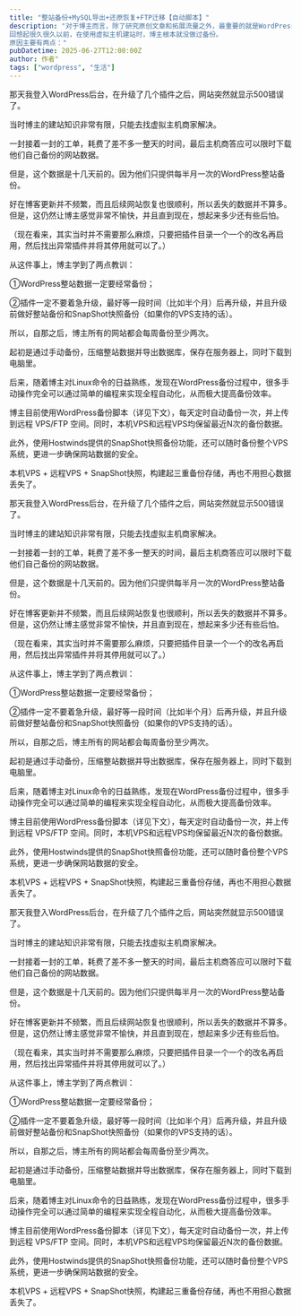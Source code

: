 ```yaml
---
title: "整站备份+MySQL导出+还原恢复+FTP迁移【自动脚本】"
description: "对于博主而言，除了研究原创文章和拓展流量之外，最重要的就是WordPress备份了。
回想起很久很久以前，在使用虚拟主机建站时，博主根本就没做过备份。
原因主要有两点："
pubDatetime: 2025-06-27T12:00:00Z
author: 作者"
tags: ["wordpress", "生活"]
---
```

那天我登入WordPress后台，在升级了几个插件之后，网站突然就显示500错误了。

当时博主的建站知识非常有限，只能去找虚拟主机商家解决。

一封接着一封的工单，耗费了差不多一整天的时间，最后主机商答应可以限时下载他们自己备份的网站数据。

但是，这个数据是十几天前的。因为他们只提供每半月一次的WordPress整站备份。

好在博客更新并不频繁，而且后续网站恢复也很顺利，所以丢失的数据并不算多。但是，这仍然让博主感觉非常不愉快，并且直到现在，想起来多少还有些后怕。

（现在看来，其实当时并不需要那么麻烦，只要把插件目录一个一个的改名再启用，然后找出异常插件并将其停用就可以了。）

从这件事上，博主学到了两点教训：

①WordPress整站数据一定要经常备份；

②插件一定不要着急升级，最好等一段时间（比如半个月）后再升级，并且升级前做好整站备份和SnapShot快照备份（如果你的VPS支持的话）。

所以，自那之后，博主所有的网站都会每周备份至少两次。

起初是通过手动备份，压缩整站数据并导出数据库，保存在服务器上，同时下载到电脑里。

后来，随着博主对Linux命令的日益熟练，发现在WordPress备份过程中，很多手动操作完全可以通过简单的编程来实现全程自动化，从而极大提高备份效率。

博主目前使用WordPress备份脚本（详见下文），每天定时自动备份一次，并上传到远程 VPS/FTP 空间。同时，本机VPS和远程VPS均保留最近N次的备份数据。

此外，使用Hostwinds提供的SnapShot快照备份功能，还可以随时备份整个VPS系统，更进一步确保网站数据的安全。

本机VPS + 远程VPS + SnapShot快照，构建起三重备份存储，再也不用担心数据丢失了。

那天我登入WordPress后台，在升级了几个插件之后，网站突然就显示500错误了。

当时博主的建站知识非常有限，只能去找虚拟主机商家解决。

一封接着一封的工单，耗费了差不多一整天的时间，最后主机商答应可以限时下载他们自己备份的网站数据。

但是，这个数据是十几天前的。因为他们只提供每半月一次的WordPress整站备份。

好在博客更新并不频繁，而且后续网站恢复也很顺利，所以丢失的数据并不算多。但是，这仍然让博主感觉非常不愉快，并且直到现在，想起来多少还有些后怕。

（现在看来，其实当时并不需要那么麻烦，只要把插件目录一个一个的改名再启用，然后找出异常插件并将其停用就可以了。）

从这件事上，博主学到了两点教训：

①WordPress整站数据一定要经常备份；

②插件一定不要着急升级，最好等一段时间（比如半个月）后再升级，并且升级前做好整站备份和SnapShot快照备份（如果你的VPS支持的话）。

所以，自那之后，博主所有的网站都会每周备份至少两次。

起初是通过手动备份，压缩整站数据并导出数据库，保存在服务器上，同时下载到电脑里。

后来，随着博主对Linux命令的日益熟练，发现在WordPress备份过程中，很多手动操作完全可以通过简单的编程来实现全程自动化，从而极大提高备份效率。

博主目前使用WordPress备份脚本（详见下文），每天定时自动备份一次，并上传到远程 VPS/FTP 空间。同时，本机VPS和远程VPS均保留最近N次的备份数据。

此外，使用Hostwinds提供的SnapShot快照备份功能，还可以随时备份整个VPS系统，更进一步确保网站数据的安全。

本机VPS + 远程VPS + SnapShot快照，构建起三重备份存储，再也不用担心数据丢失了。

那天我登入WordPress后台，在升级了几个插件之后，网站突然就显示500错误了。

当时博主的建站知识非常有限，只能去找虚拟主机商家解决。

一封接着一封的工单，耗费了差不多一整天的时间，最后主机商答应可以限时下载他们自己备份的网站数据。

但是，这个数据是十几天前的。因为他们只提供每半月一次的WordPress整站备份。

好在博客更新并不频繁，而且后续网站恢复也很顺利，所以丢失的数据并不算多。但是，这仍然让博主感觉非常不愉快，并且直到现在，想起来多少还有些后怕。

（现在看来，其实当时并不需要那么麻烦，只要把插件目录一个一个的改名再启用，然后找出异常插件并将其停用就可以了。）

从这件事上，博主学到了两点教训：

①WordPress整站数据一定要经常备份；

②插件一定不要着急升级，最好等一段时间（比如半个月）后再升级，并且升级前做好整站备份和SnapShot快照备份（如果你的VPS支持的话）。

所以，自那之后，博主所有的网站都会每周备份至少两次。

起初是通过手动备份，压缩整站数据并导出数据库，保存在服务器上，同时下载到电脑里。

后来，随着博主对Linux命令的日益熟练，发现在WordPress备份过程中，很多手动操作完全可以通过简单的编程来实现全程自动化，从而极大提高备份效率。

博主目前使用WordPress备份脚本（详见下文），每天定时自动备份一次，并上传到远程 VPS/FTP 空间。同时，本机VPS和远程VPS均保留最近N次的备份数据。

此外，使用Hostwinds提供的SnapShot快照备份功能，还可以随时备份整个VPS系统，更进一步确保网站数据的安全。

本机VPS + 远程VPS + SnapShot快照，构建起三重备份存储，再也不用担心数据丢失了。
